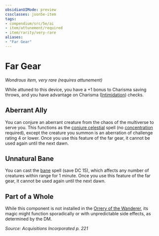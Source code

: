 ```yaml
---
obsidianUIMode: preview
cssclasses: json5e-item
tags:
- compendium/src/5e/ai
- item/attunement/required
- item/rarity/very-rare
aliases: 
- "Far Gear"
---
```

# Far Gear
*Wondrous item, very rare (requires attunement)*  


While attuned to this device, you have a +1 bonus to Charisma saving throws, and you have advantage on Charisma ([Intimidation](2-Mechanics/CLI/rules/skills.md#Intimidation)) checks.

## Aberrant Ally

You can conjure an aberrant creature from the chaos of the multiverse to serve you. This functions as the [conjure celestial](2-Mechanics/CLI/spells/conjure-celestial.md) spell (no [concentration](2-Mechanics/CLI/rules/conditions.md#Concentration) required), except the creature you summon is an aberration of challenge rating 4 or lower. Once you use this feature of the far gear, it cannot be used again until the next dawn.

## Unnatural Bane

You can cast the [bane](2-Mechanics/CLI/spells/bane.md) spell (save DC 15), which affects any number of creatures within range for 1 minute. Once you use this feature of the far gear, it cannot be used again until the next dawn.

## Part of a Whole

While this component is not installed in the [Orrery of the Wanderer](2-Mechanics/CLI/items/orrery-of-the-wanderer-ai.md), its magic might function sporadically or with unpredictable side effects, as determined by the DM.

*Source: Acquisitions Incorporated p. 221*